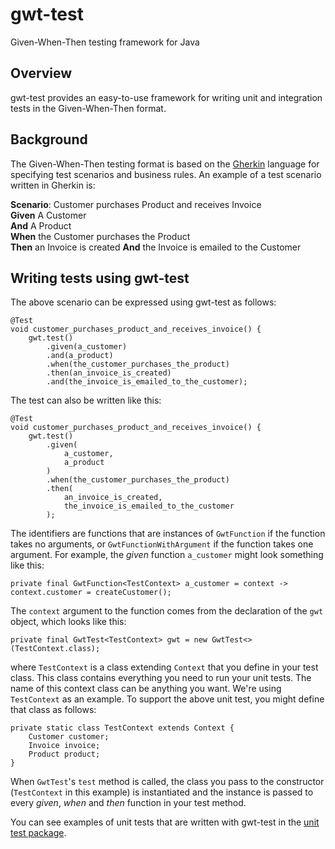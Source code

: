 # gwt-test
Given-When-Then testing framework for Java

## Overview
gwt-test provides an easy-to-use framework for writing unit and integration tests in the Given-When-Then format.

## Background
The Given-When-Then testing format is based on the [Gherkin](https://cucumber.io/docs/gherkin/) language for specifying test scenarios and business rules. An
example of a test scenario written in Gherkin is:

**Scenario**: Customer purchases Product and receives Invoice   
**Given** A Customer  
**And** A Product  
**When** the Customer purchases the Product  
**Then** an Invoice is created 
**And** the Invoice is emailed to the Customer

## Writing tests using gwt-test

The above scenario can be expressed using gwt-test as follows:

```
@Test
void customer_purchases_product_and_receives_invoice() {
    gwt.test()
        .given(a_customer)
        .and(a_product)
        .when(the_customer_purchases_the_product)
        .then(an_invoice_is_created)
        .and(the_invoice_is_emailed_to_the_customer);
```

The test can also be written like this:

```
@Test
void customer_purchases_product_and_receives_invoice() {
    gwt.test()
        .given(
            a_customer,
            a_product
        )
        .when(the_customer_purchases_the_product)
        .then(
            an_invoice_is_created,
            the_invoice_is_emailed_to_the_customer
        );
```

The identifiers are functions that are instances of ```GwtFunction``` if the function takes no arguments, or ```GwtFunctionWithArgument``` if the
function takes one argument. For example, the _given_ function ```a_customer``` might look something like this:

```
private final GwtFunction<TestContext> a_customer = context -> context.customer = createCustomer();
```

The ```context``` argument to the function comes from the declaration of the ```gwt``` object, which looks like this:

```
private final GwtTest<TestContext> gwt = new GwtTest<>(TestContext.class);
```

where ```TestContext``` is a class extending ```Context``` that you define in your test class. This class contains everything you need to run your unit tests.
The name of this context class can be anything you want. We're using ```TestContext``` as an example. To support the above unit test, you might define that class as follows:

```
private static class TestContext extends Context {
    Customer customer;
    Invoice invoice;
    Product product;
}
```

When ```GwtTest```'s ```test``` method is called, the class you pass to the constructor (```TestContext``` in this example) is instantiated and the instance is passed to every 
_given_, _when_ and _then_ function in your test method.

You can see examples of unit tests that are written with gwt-test in the [unit test package](src/test/java/com/mikebishop/gwttest/core).